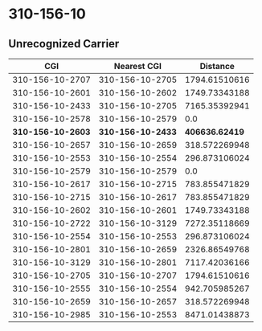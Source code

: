 # 310-156-10
## Unrecognized Carrier


| CGI | Nearest CGI | Distance |
|-----|-------------|----------|
| 310-156-10-2707 | 310-156-10-2705 | 1794.61510616 |
| 310-156-10-2601 | 310-156-10-2602 | 1749.73343188 |
| 310-156-10-2433 | 310-156-10-2705 | 7165.35392941 |
| 310-156-10-2578 | 310-156-10-2579 | 0.0 |
| **310-156-10-2603** | **310-156-10-2433** | **406636.62419** |
| 310-156-10-2657 | 310-156-10-2659 | 318.572269948 |
| 310-156-10-2553 | 310-156-10-2554 | 296.873106024 |
| 310-156-10-2579 | 310-156-10-2579 | 0.0 |
| 310-156-10-2617 | 310-156-10-2715 | 783.855471829 |
| 310-156-10-2715 | 310-156-10-2617 | 783.855471829 |
| 310-156-10-2602 | 310-156-10-2601 | 1749.73343188 |
| 310-156-10-2722 | 310-156-10-3129 | 7272.35118669 |
| 310-156-10-2554 | 310-156-10-2553 | 296.873106024 |
| 310-156-10-2801 | 310-156-10-2659 | 2326.86549768 |
| 310-156-10-3129 | 310-156-10-2801 | 7117.42036166 |
| 310-156-10-2705 | 310-156-10-2707 | 1794.61510616 |
| 310-156-10-2555 | 310-156-10-2554 | 942.705985267 |
| 310-156-10-2659 | 310-156-10-2657 | 318.572269948 |
| 310-156-10-2985 | 310-156-10-2553 | 8471.01438873 |
